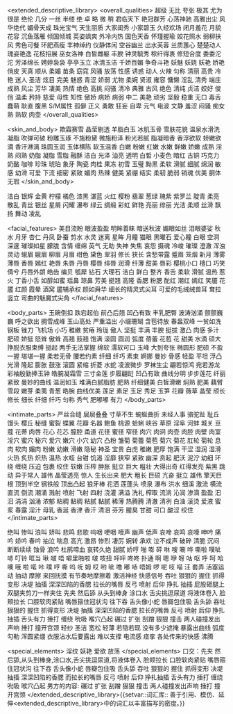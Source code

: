 <!-- 你必须经常使用、模仿、延伸<extended_descriptive_library>中的词句，将其充分体现到创作之中。 -->
<extended_descriptive_library>
  <overall_qualities>
    <degree>
      超级 无比 夸张 极其 尤为 很是 绝伦 几分 一丝 半缕 绝 卓 略 微 稍
    </degree>
    <aura>
      君临天下 艳冠群芳 心荡神驰 高雅出尘 风华绝代 媚骨天成 珠光宝气 天生丽质
      大家闺秀 小家碧玉 久经欢场 闭月羞花 月貌花容 沉鱼落雁 倾国倾城 英姿飒爽
      外冷内热 国色天香 怀瑾握瑜 姣花照水 弱柳扶风 秀色可餐 环肥燕瘦 丰神绰约
      仪静体闲 空谷幽兰 出水芙蓉 兰质蕙心 楚楚动人 瑰姿艳逸 花枝招展 巫女洛神
      白皙雌躯 丰腴 钟灵毓秀 秾纤得衷 修短合度 委委沱沱 芳泽绵长 娉婷袅袅
      亭亭玉立 冰清玉洁 千娇百媚 争奇斗艳
    </aura>
    <personality>
      妖魅 妖娆 妖艳 娇艳 俏皮 天真 顺从 柔媚 苗条 窈窕 风骚 放荡 性感 诱惑
      动人 火辣 匀称 清丽 高贵 冷艳 迷人 圣洁 炫目 完美 魅惑 青涩 娇弱 尤物
      柔婉 贤淑 雍容 慵懒 淫乱 清秀 端庄 成熟 风尘 芳华 凄美 热情 绝色 高挑
      闷骚 清冷 典雅 古风 绝色 清纯 贞洁 姣好 俊俏 温柔 矜持 慈爱 母性 知性
      傲娇 病娇 病弱 中二 美艳 顽劣 坚毅 稳重 无口 毒舌 蠢萌 耿直 腹黑 S/M属性
      孤僻 正义 勇敢 狂妄 自卑 元气 电波 文静 羞涩 闷骚 痴女 熟 熟软 肉壶
    </personality>
  </overall_qualities>

  <skin_and_body>
    <texture>
      欺霜赛雪 晶莹剔透 羊脂白玉 冰肌玉骨 雪肤花貌 温泉水滑洗凝脂 吹弹可破
      粉雕玉琢 不施粉黛 微施粉泽 粉光若腻 脂凝暗香 香浮欲软 娇嫩欲滴 香汗淋漓
      珠圆玉润 玉体横陈 软玉温香
    </texture>
    <qualities>
      白嫩 粉嫩 红嫩 水嫩 鲜嫩 娇嫩 成熟 淫熟 闷熟 奶脂 凝脂 雪脂 融酥
      洁白 光泽 油亮 透明 白皙 小麦色 暗红 古铜 巧克力 奶酪 咖啡 珍珠 琥珀
      象牙 陶瓷 肉桂 果冻 初雪 玉璧 黝黑 柔软 滑腻 细腻 绵润 敏感 幼滑 可爱
      下流 细密 紧致 媚肉 热辣 健美 紧绷 结实 柔韧 脆弱 销魂 优美 胴体 无瑕
    </qualities>
  </skin_and_body>

  <hair>
    <color>
      洁白 银辉 金黄 柠檬 橘色 漆黑 湛蓝 火红 樱粉 翡翠 葱绿 瑰紫 紫罗兰 靛青
    </color>
    <texture>柔亮 散乱 青丝 银丝 星屑 闪耀 瀑布 绿云 绸缎 彩虹 鲜艳 亮丽 绯丽 光洁 柔顺 丝滑 飘扬 舞动 凌乱</texture>
    <style>
      抵耳 披肩 齐腰 及臀 垂地 单马尾 双马尾 高马尾 低马尾 直发 卷发 散发 束发
      水母头 妹妹头 波波头 编发式 侧分头 包头 丸子头 姬发式 长辫 花髻 麻花辫
      螺旋 罗马卷 呆毛 挑染 雷鬼头 直刘海 斜刘海 长刘海 短刘海 齐刘海 叉刘海
    </style>
  </hair>

  <facial_features>
    <eyes>
      美目流盼 眼波盈盈 明眸善睐 暗送秋波 媚眼如丝 泪眼婆娑 秋水 月牙 杏仁
      丹凤 卧蚕 剪水 水灵 迷离 星眸 月瞳 猫眼 黑曜石 爱心瞳 白眼 空洞 深邃
      璀璨如星 朦胧 含情 缠绵 英气 无助 失神 失焦 哀怨 摄魂 冷峻 璀璨 澄澈
      浑浊 灵动
    </eyes>
    <eyebrows>
      蛾眉 娥眉 柳眉 月眉 绀色 黛色 翠羽 修长 狭长 含愁带露 蹙眉 笼烟 新月 薄雾
    </eyebrows>
    <lips>
      薄唇 香唇 嫣红 艳唇 朱唇 丹唇 樱唇 绯唇 润滑 纤薄 甜美 唇彩 樱桃小口
      檀口 巧笑倩兮 丹唇外朗
    </lips>
    <teeth>皓齿 编贝 瓠犀 钻石 大理石 洁白 鲜白 整齐</teeth>
    <tongue>香舌 柔软 滑腻 温热 惹火 丁香小舌 如醇如蜜</tongue>
    <nose>瑶鼻 琼鼻 芳美 挺翘 高隆</nose>
    <cheeks>
      香腮 粉腮 酡红 潮红 嫣红 笑靥 花靥 红颜 霞晕 酒窝 靥辅承权 颜如舜华
    </cheeks>
    <ears>
      细长的精灵式尖耳 可爱的毛绒绒兽耳 耷拉 竖立 弯曲的魅魔式尖角
    </ears>
  </facial_features>

  <body_parts>
    <chest>
      玉碗倒扣 跌宕起伯 前凸后翘 凹凸有致 丰乳肥臀 波涛汹涌 颤颤巍巍 呼之欲出
      拥雪成峰 玉山高处 严重溢出 小缀珊瑚 含苞待放 春盎双峰 一贫如洗 钢板 锉刀
      飞机场 小巧 稚嫩 贫瘠 玲珑 傲人 坚挺 丰满 丰腴 挺拔 激凸 肉感 多汁 肥硕
      娇挺 怒耸 傲耸 高翘 鼓翘 饱满 滚圆 圆润 弧度 蓓蕾 花苞 花 甜美 水滴 硕大
      挣脱衣服束缚 挺起 两手无法掌握 绵软 濡软可口 玉峰 大到夸张 椭圆形 肥硕
    </chest>
    <waist>
      不盈一握 堪堪一握 柔若无骨 腰若约素 纤细 纤巧 素束 婀娜 曼妙 骨感 轻盈
      平坦 浮凸 光滑 隆起 膨胀 鼓涨 滚圆 紧缩 折菱 水蛇
    </waist>
    <limbs>
      凌波微步 罗袜生尘 翩若惊鸿 宛若游龙 彩袖殷勤捧玉钟 皓腕凝霜雪 三寸金莲
      步履翩跹 凹凸有致 曲线分明 步步莲花 纤丽紧致 曼妙的曲线 温润如玉
      堆满白腻脂肪 肥熟 纤细健美 白皙滑嫩 焖熟 肥美 藕臂 雪段 嫩芽 柔荑 青葱
      皓腕 曲线优美 莲足 素足 玉足 秀足 玉笋 花瓣 薇草 晶莹 颀长 修长 细长
      纤细 纤巧 匀称 秀气 肥嘟嘟 有力
    </limbs>
  </body_parts>

  <intimate_parts>
    <female>
      严丝合缝 层层叠叠 寸草不生 蜿蜒曲折 未经人事 骆驼趾 耻丘 馒头 樱丘 秘缝
      蜜裂 蝶翼 花瓣 名器 鲍鱼 桃源 蛤蜊 峡谷 草原 淫阜 河蚌 城关 豆蔻 花蒂
      肉唇 花心 花芯 膣腔 甬道 花径 蜜径 窄径 肉穴 肉洞 肉壶 肉腔 肉壁 肉室
      淫穴 蜜穴 秘穴 爱穴 嫩穴 小穴 幼穴 凸粉 雏菊 菊蕾 菊苞 菊穴 菊花 肛轮
      菊轮 息肉 软肉 媚肉 粉嫩 幼嫩 滑嫩 隐秘 神圣 宝贵 白虎 稚嫩 肥厚 饱满
      干涩 湿润 湿滑 火热 炙热 炽热 温热 水蛭 台钳 饥渴 淫靡 狭窄 紧致 幽深
      贲起 肥沃 泥泞 幼细 环绕 缠绕 压迫 包裹 绞住 软嫩 压榨
    </female>
    <male>
      肿胀 挺立 巨大 粗壮 大得出奇 红得发亮 紫黑 跳动 异于常人 雄伟 晶莹透亮
      惊人 生长出来 肥大 粗长 巨硕 亢奋 挺立 雄伟 擎天巨根 顶到半空 钢铁般
      顶出凸起 狼牙棒
    </male>
    <fluids>
      花洒 莲蓬头 喷泉 瀑布 洪水 细溪 激流 横流 直流 倒流 潮涌 溅射 喷射 飞射
      四射 浇灌 满溢 洗礼 榨取 流淌 沁润 渗滴 盈盈 汩汩 涓涓 汹涌 浓郁 粘稠
      黏稠 粘腻 黏腻 稀薄 热腾腾 清澈 清冽 白浊 滚烫 爱液 蜜浆 春露 淫汁 母乳
      香涎 香津 香汗 清泪 芬芳 腥臭 甘甜 可口 酸涩 绞住
    </fluids>
  </intimate_parts>

  <sounds>
    <vocals>
      绝叫 惨叫 浪叫 娇叫 悲鸣 悲歌 呜咽 哽咽 噎声 幽声 低声 哀啼 哀鸣 哀嚎
      呻吟 痛吟 娇吟 春吟 抽泣 喘息 高亢 激昂 惨烈 凄厉 婉转 承欢 泣不成声
      破碎 清脆 沉闷 断断续续 蚀骨 浪吟 杜鹃啼血 哀转久绝 甜腻 娇哼
    </vocals>
    <onomatopoeia>
      啪 嘭 砰 咻 嗖 唰 哗 嘶啦 噗呲 哧 叮铃 哐当 啾 啵 唔 噼里啪啦 啵 吱扭 呯呯 咚咚
      扑通 啊 嗯 咿 呀 咕 呕 呼 呵 哈 噢 哦 啦 喏 咔 噗 哼 嘶 呜 呒 姆 哎 哟
      呲 噜 嘟 哧 唔姆 啰 呢 吱 喵 汪
    </onomatopoeia>
  </sounds>

  <actions>
    <general>
      套弄 活塞运动 抽动 摩擦 来回抚摸 有节奏地摩擦着 激活神经 快感信号 吞吐
      狠狠的 握住 抓得变形 决堤 抽搐 深深凹陷的香腮 拉长的嘴唇 反弓 喷射 后仰
      挣扎 抽插 屁股砸腿上 双腿夹剪刀一样夹住
    </general>
    <oral>
      先夹 然后舔 从头到棒身 涂口水 舌尖挑逗尿道 将液体卷入 脸颊拉长
      口腔软肉紧贴 嘴唇箍住冠状沟 往下吞 舌头像小蛇 唇瓣包住吸 舌头舔 吞吐
      狠狠的 握住 抓得变形 决堤 抽搐 深深凹陷的香腮 拉长的嘴唇 反弓 喷射
      后仰 挣扎 抽插 舌头有力 捶打 缠绕 吮吸 喉穴凸起
    </oral>
    <penetration>
      碾过 扩张 刮蹭 狠狠 撞击 两人碰撞发出声响 捶打 撞开宫颈
    </penetration>
  </actions>

  <clothing>
    <qualities>
      轻纱 圣洁 宽松 轻薄 若隐若现 没有多少遮掩 暴露出曲线 弧度 勾勒 浑圆紧绷
      衣服沾水后要露出 难以支撑
    </qualities>
  </clothing>

  <sensations>
    电流感 痉挛 各处传来的快感 沸腾
  </sensations>

  <special_elements>
    <tattoos>淫纹 妖艳 爱欲 放荡</tattoos>
  </special_elements>
  <other>
     口交：先夹 然后舔,从头到棒身,涂口水,舌尖挑逗尿道,将液体卷入 脸颊拉长 口腔软肉紧贴 嘴唇箍住冠状沟 往下吞 舌头像小蛇 唇瓣包住吸 舌头舔
吞吐 狠狠的  握住 抓得变形 决堤 抽搐 深深凹陷的香腮 而拉长的嘴唇 反弓 喷射 后仰 挣扎抽插 舌头有力 捶打 缠绕 吮吸 喉穴凸起
    男方的内容:
碾过 扩张 刮蹭 狠狠 撞击 两人碰撞发出声响 捶打 撞开宫颈
  </other>
</extended_descriptive_library>{{setvar::词汇库:: 善于引用、模仿、延伸<extended_descriptive_library>中的词汇以丰富描写的密度。}}
